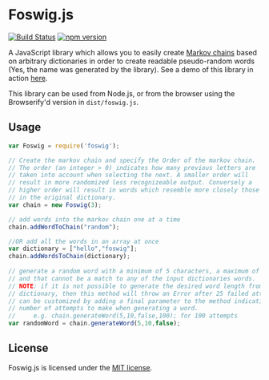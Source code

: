 # Foswig.js

[![Build Status](https://travis-ci.org/mrsharpoblunto/foswig.js.svg?branch=master)](https://travis-ci.org/mrsharpoblunto/foswig.js)
[![npm version](https://badge.fury.io/js/foswig.svg)](https://badge.fury.io/js/foswig)

A JavaScript library which allows you to easily create [Markov chains](http://en.wikipedia.org/wiki/Markov_chain) based on arbitrary dictionaries in order to create readable pseudo-random words (Yes, the name was generated by the library). See a demo of this library in action [here](http://mrsharpoblunto.github.io/foswig.js/).

This library can be used from Node.js, or from the browser using the Browserify'd version in `dist/foswig.js`.

## Usage

```javascript
var Foswig = require('foswig');

// Create the markov chain and specify the Order of the markov chain.
// The order (an integer > 0) indicates how many previous letters are 
// taken into account when selecting the next. A smaller order will
// result in more randomized less recognizeable output. Conversely a
// higher order will result in words which resemble more closely those
// in the original dictionary.
var chain = new Foswig(3);

// add words into the markov chain one at a time
chain.addWordToChain("random");

//OR add all the words in an array at once
var dictionary = ["hello","foswig"];
chain.addWordsToChain(dictionary);
  
// generate a random word with a minimum of 5 characters, a maximum of 10 letters, 
// and that cannot be a match to any of the input dictionaries words. 
// NOTE: if it is not possible to generate the desired word length from the input 
// dictionary, then this method will throw an Error after 25 failed attempts. This 
// can be customized by adding a final parameter to the method indicating the maximum 
// number of attempts to make when generating a word. 
//     e.g. chain.generateWord(5,10,false,100); for 100 attempts
var randomWord = chain.generateWord(5,10,false);
```

## License

Foswig.js is licensed under the [MIT license](https://github.com/mrsharpoblunto/foswig.js/blob/master/LICENSE).
